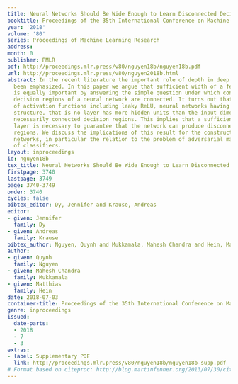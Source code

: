 ```yaml
---
title: Neural Networks Should Be Wide Enough to Learn Disconnected Decision Regions
booktitle: Proceedings of the 35th International Conference on Machine Learning
year: '2018'
volume: '80'
series: Proceedings of Machine Learning Research
address: 
month: 0
publisher: PMLR
pdf: http://proceedings.mlr.press/v80/nguyen18b/nguyen18b.pdf
url: http://proceedings.mlr.press/v80/nguyen2018b.html
abstract: In the recent literature the important role of depth in deep learning has
  been emphasized. In this paper we argue that sufficient width of a feedforward network
  is equally important by answering the simple question under which conditions the
  decision regions of a neural network are connected. It turns out that for a class
  of activation functions including leaky ReLU, neural networks having a pyramidal
  structure, that is no layer has more hidden units than the input dimension, produce
  necessarily connected decision regions. This implies that a sufficiently wide hidden
  layer is necessary to guarantee that the network can produce disconnected decision
  regions. We discuss the implications of this result for the construction of neural
  networks, in particular the relation to the problem of adversarial manipulation
  of classifiers.
layout: inproceedings
id: nguyen18b
tex_title: Neural Networks Should Be Wide Enough to Learn Disconnected Decision Regions
firstpage: 3740
lastpage: 3749
page: 3740-3749
order: 3740
cycles: false
bibtex_editor: Dy, Jennifer and Krause, Andreas
editor:
- given: Jennifer
  family: Dy
- given: Andreas
  family: Krause
bibtex_author: Nguyen, Quynh and Mukkamala, Mahesh Chandra and Hein, Matthias
author:
- given: Quynh
  family: Nguyen
- given: Mahesh Chandra
  family: Mukkamala
- given: Matthias
  family: Hein
date: 2018-07-03
container-title: Proceedings of the 35th International Conference on Machine Learning
genre: inproceedings
issued:
  date-parts:
  - 2018
  - 7
  - 3
extras:
- label: Supplementary PDF
  link: http://proceedings.mlr.press/v80/nguyen18b/nguyen18b-supp.pdf
# Format based on citeproc: http://blog.martinfenner.org/2013/07/30/citeproc-yaml-for-bibliographies/
---
```

